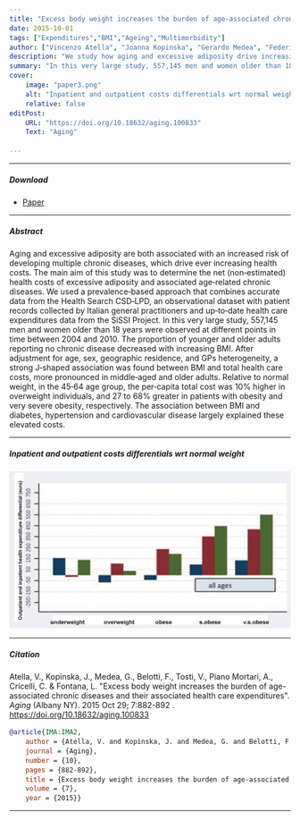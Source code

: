 ```yaml
---
title: "Excess body weight increases the burden of age-associated chronic diseases and their associated health care expenditures"
date: 2015-10-01
tags: ["Expenditures","BMI","Ageing","Multimorbidity"]
author: ["Vincenzo Atella", "Joanna Kopinska", "Gerardo Medea", "Federico Belotti", "Valeria Tosti", "Andrea Piano Mortari", "Claudio Cricelli", "Luigi Fontana"]
description: "We study how aging and excessive adiposity drive increasing health costs."
summary: "In this very large study, 557,145 men and women older than 18 years were analyzed to assess the association between aging, excessive adiposity and health costs"
cover:
    image: "paper3.png"
    alt: "Inpatient and outpatient costs differentials wrt normal weight"
    relative: false
editPost:
    URL: "https://doi.org/10.18632/aging.100833"
    Text: "Aging"

---
```


---

##### Download

+ [Paper](paper3.pdf)

---

##### Abstract

Aging and excessive adiposity are both associated with an increased risk of developing multiple chronic diseases, which drive ever increasing health costs. The main aim of this study was to determine the net (non‐estimated) health costs of excessive adiposity and associated age‐related chronic diseases. We used a prevalence‐based approach that combines accurate data from the Health Search CSD‐LPD, an observational dataset with patient records collected by Italian general practitioners and up‐to‐date health care expenditures data from the SiSSI Project. In this very large study, 557,145 men and women older than 18 years were observed at different points in time between 2004 and 2010. The proportion of younger and older adults reporting no chronic disease decreased with increasing BMI. After adjustment for age, sex, geographic residence, and GPs heterogeneity, a strong J‐shaped association was found between BMI and total health care costs, more pronounced in middle‐aged and older adults. Relative to normal weight, in the 45‐64 age group, the per‐capita total cost was 10% higher in overweight individuals, and 27 to 68% greater in patients with obesity and very severe obesity, respectively. The association between BMI and diabetes, hypertension and cardiovascular disease largely explained these elevated costs.

---

##### Inpatient and outpatient costs differentials wrt normal weight

![](paper3.png)

---

##### Citation

Atella, V., Kopinska, J., Medea, G., Belotti, F., Tosti, V., Piano Mortari, A., Cricelli, C. & Fontana, L. "Excess body weight increases the burden of age-associated chronic diseases and their associated health care expenditures". *Aging* (Albany NY). 2015 Oct 29; 7:882-892 . https://doi.org/10.18632/aging.100833

```BibTeX
@article{IMA:IMA2,
	author = {Atella, V. and Kopinska, J. and Medea, G. and Belotti, F. and Tosti, V. and Piano Mortari, A. and Cricelli, C. and Fontana, L.},
	journal = {Aging},
	number = {10},
	pages = {882-892},
	title = {Excess body weight increases the burden of age-associated chronic diseases and their associated health care expenditures},
	volume = {7},
	year = {2015}}
```


---
